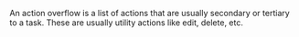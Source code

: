 An action overflow is a list of actions that are usually secondary or tertiary to a task. These are usually utility actions like edit, delete, etc.
